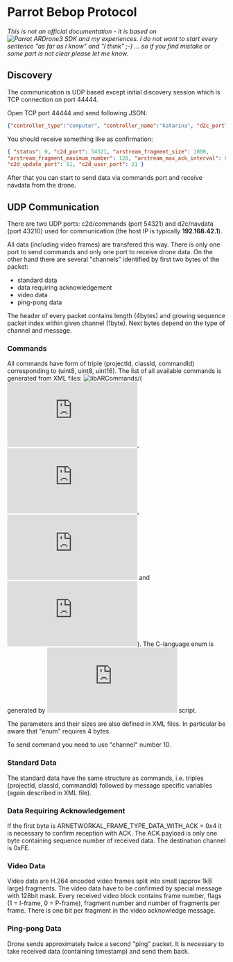 # Parrot Bebop Protocol

*This is not an official documentation - it is based on ![Parrot ARDrone3 SDK](https://github.com/ARDroneSDK3) and
my experiences. I do not want to start every sentence "as far as I know" and "I
think" ;-) ... so if you find mistake or some part is not clear please let me
know.*


## Discovery

The communication is UDP based except initial discovery session which is TCP
connection on port 44444.

Open TCP port 44444 and send following JSON:
```json
{"controller_type":"computer", "controller_name":"katarina", "d2c_port":"43210"}
```

You should receive something like as confirmation: 
```json
{ "status": 0, "c2d_port": 54321, "arstream_fragment_size": 1000,
"arstream_fragment_maximum_number": 128, "arstream_max_ack_interval": 0,
"c2d_update_port": 51, "c2d_user_port": 21 } 
```

After that you can start to send data via commands port and receive navdata
from the drone.


## UDP Communication

There are two UDP ports: c2d/commands (port 54321) and d2c/navdata (port 43210)
used for communication (the host IP is typically **192.168.42.1**).

All data (including video frames) are transfered this way. There is only one
port to send commands and only one port to receive drone data. On the other
hand there are several "channels" identified by first two bytes of the
packet:

* standard data
* data requiring acknowledgement
* video data
* ping-pong data

The header of every packet contains length (4bytes) and growing sequence packet
index within given channel (1byte). Next bytes depend on the type of channel
and message.


### Commands

All commands have form of triple (projectId, classId, commandId) corresponding
to (uint8, uint8, uint16). The list of all available commands is generated from
XML files: ![libARCommands](https://github.com/ARDroneSDK3/libARCommands)/(
![ARDrone3_commands.xml](https://github.com/ARDroneSDK3/libARCommands/blob/master/Xml/ARDrone3_commands.xml),
![ARDrone3_debug.xml](https://github.com/ARDroneSDK3/libARCommands/blob/master/Xml/ARDrone3_debug.xml),
![common_commands.xml](https://github.com/ARDroneSDK3/libARCommands/blob/master/Xml/common_commands.xml)
and 
![common_debug.xml](https://github.com/ARDroneSDK3/libARCommands/blob/master/Xml/common_debug.xml)).
The C-language enum is generated by
![generateLibARCommands.py](https://github.com/ARDroneSDK3/libARCommands/blob/master/Xml/generateLibARCommands.py)
script.

The parameters and their sizes are also defined in XML files. In particular be
aware that "enum" requires 4 bytes.

To send command you need to use "channel" number 10.


### Standard Data

The standard data have the same structure as commands, i.e. triples (projectId,
classId, commandId) followed by message specific variables (again described in
XML file).



### Data Requiring Acknowledgement

If the first byte is ARNETWORKAL_FRAME_TYPE_DATA_WITH_ACK = 0x4 it is necessary
to confirm reception with ACK. The ACK payload is only one byte containing
sequence number of received data. The destination channel is 0xFE.


### Video Data

Video data are H.264 encoded video frames split into small (approx 1kB large)
fragments. The video data have to be confirmed by special message with 128bit
mask. Every received video block contains frame number, flags (1 = I-frame, 0 =
P-frame), fragment number and number of fragments per frame. There is one bit
per fragment in the video acknowledge message. 


### Ping-pong Data

Drone sends approximately twice a second "ping" packet. It is necessary to take
received data (containing timestamp) and send them back.


